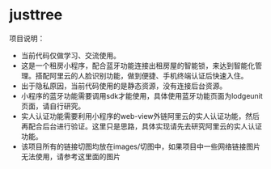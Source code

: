 # justtree

项目说明：

* 当前代码仅做学习、交流使用。
* 这是一个租房小程序，配合蓝牙功能连接出租房屋的智能锁，来达到智能化管理。搭配阿里云的人脸识别功能，做到便捷、手机终端认证后快速入住。
* 出于隐私原因，当前代码使用的是静态资源，没有连接后台资源。
* 小程序的蓝牙功能需要调用sdk才能使用，具体使用蓝牙功能页面为lodgeunit页面，请自行研究。
* 实人认证功能需要利用小程序的web-view外链阿里云的实人认证功能，然后再配合后台进行验证。这里只是思路，具体实现请先去研究阿里云的实人认证功能。
* 该项目所有的链接切图均放在images/切图中，如果项目中一些网络链接图片无法使用，请参考这里面的图片